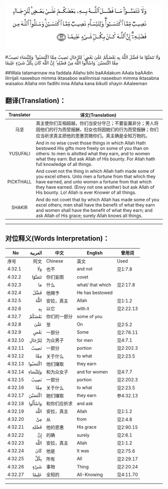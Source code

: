 ![004:032](images/004_032.gif)

#وَلَا تَتَمَنَّوْا مَا فَضَّلَ اللَّهُ بِهِ بَعْضَكُمْ عَلَىٰ بَعْضٍ ۚ لِلرِّجَالِ نَصِيبٌ مِمَّا اكْتَسَبُوا ۖ وَلِلنِّسَاءِ نَصِيبٌ مِمَّا اكْتَسَبْنَ ۚ وَاسْأَلُوا اللَّهَ مِنْ فَضْلِهِ ۗ إِنَّ اللَّهَ كَانَ بِكُلِّ شَيْءٍ عَلِيمًا 

##Wala tatamannaw ma faddala Allahu bihi baAAdakum AAala baAAdin lilrrijali naseebun mimma iktasaboo walilnnisai naseebun mimma iktasabna waisaloo Allaha min fadlihi inna Allaha kana bikulli shayin AAaleeman 

## 翻译(Translation)：

| Translator | 译文(Translation)                                            |
| :--------: | ------------------------------------------------------------ |
|    马坚    | 真主使你们互相超越，你们当安分守己；不要妄冀非分；男人将因他们的行为而受报酬，妇女也将因她们的行为而受报酬；你们应当祈求真主把他的恩惠赏赐你们。真主确是全知万物的。 |
|  YUSUFALI  | And in no wise covet those things in which Allah Hath bestowed His gifts more freely on some of you than on others: to men is allotted what they earn, and to women what they earn: But ask Allah of His bounty. For Allah hath full knowledge of all things. |
| PICKTHALL  | And covet not the thing in which Allah hath made some of you excel others. Unto men a fortune from that which they have earned, and unto women a fortune from that which they have earned. (Envy not one another) but ask Allah of His bounty. Lo! Allah is ever Knower of all things. |
|   SHAKIR   | And do not covet that by which Allah has made some of you excel others; men shall have the benefit of what they earn and women shall have the benefit of what they earn; and ask Allah of His grace; surely Allah knows all things. |

---

## 对位释义(Words Interpretation)：

| No   | العربية | 中文    | English | 曾用词 |
| ---- | ------: | ------- | ------- | ------ |
| 序号 |    阿文 | Chinese | 英文    | Used   |
| 4:32.1  | وَلَا     | 也不         | and not          | 见1:7.8   |
| 4:32.2  | تَتَمَنَّوْا  | 你们妄图     | covet            |           |
| 4:32.3  | مَا      | 什么         | what/ that which | 见2:17.8  |
| 4:32.4  | فَضَّلَ     | 他赐予       | He has bestowed  |           |
| 4:32.5  | اللَّهُ    | 安拉，真主   | Allah            | 见1:1.2   |
| 4:32.6  | بِهِ      | 以它         | with it          | 见2:22.13 |
| 4:32.7  | بَعْضَكُمْ   | 你们的一部分 | some of you      |           |
| 4:32.8  | عَلَىٰ     | 至           | On               | 见2:5.2   |
| 4:32.9  | بَعْضٍ     | 一部分       | Some             | 见2:76.11 |
| 4:32.10 | لِلرِّجَالِ  | 为众男子     | for men          | 见4:7.1   |
| 4:32.11 | نَصِيبٌ    | 一部分       | portion          | 见2:202.3 |
| 4:32.12 | مِمَّا     | 关于什么     | to what          | 见2:23.5  |
| 4:32.13 | اكْتَسَبُوا | 他们赚取     | they earn        |           |
| 4:32.14 | وَلِلنِّسَاءِ | 和为众女子   | and for women    | 见4:7.7   |
| 4:32.15 | نَصِيبٌ    | 一部分       | portion          | 见2:202.3 |
| 4:32.16 | مِمَّا     | 关于什么     | to what          | 见2:23.5  |
| 4:32.17 | اكْتَسَبْنَ  | 她们赚取     | they earn        | 参4:32.13 |
| 4:32.18 | وَاسْأَلُوا | 和你们应祈求 | and ask          |           |
| 4:32.19 | اللَّهَ    | 安拉，真主   | Allah            | 见1:1.2   |
| 4:32.20 | مِنْ      | 从           | from             | 见2:4.8   |
| 4:32.21 | فَضْلِهِ    | 他的恩惠     | His grace        | 见2:90.15 |
| 4:32.22 | إِنَّ      | 的确         | surely           | 见2:6.1   |
| 4:32.23 | اللَّهَ    | 安拉，真主   | Allah            | 见1:1.2   |
| 4:32.24 | كَانَ     | 他是         | It was           | 见2:75.6  |
| 4:32.25 | بِكُلِّ     | 所有         | All              | 见2:29.17 |
| 4:32.26 | شَيْءٍ     | 事物         | Thing            | 见2:20.24 |
| 4:32.27 | عَلِيمًا   | 全知的       | All-Knowing      | 见4:11.70 |

---
